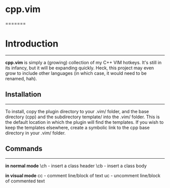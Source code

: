 # cpp.vim #
=======

# Introduction #
------------

__cpp.vim__ is simply a (growing) collection of my C++ VIM hotkeys. It's still in its infancy, but it will be expanding quickly. Heck, this project may even grow to include other languages (in which case, it would need to be renamed, hah).

## Installation ##
------------

To install, copy the plugin directory to your .vim/ folder, and the base directory (cpp) and the subdirectory template/ into the .vim/ folder. This is the default location in which the plugin will find the templates. If you wish to keep the templates elsewhere, create a symbolic link to the cpp base directory in your .vim/ folder.

## Commands ##
--------

__in normal mode__
\ch - insert a class header
\cb - insert a class body

__in visual mode__
cc - comment line/block of text
uc - uncomment line/block of commented text
